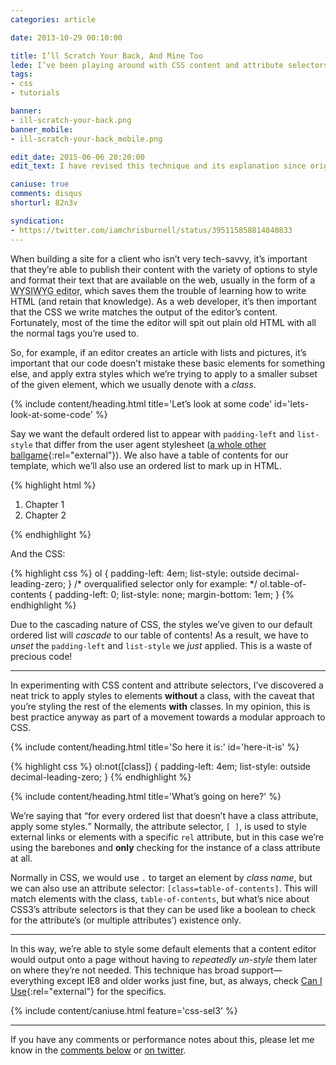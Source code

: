 ```yaml
---
categories: article

date: 2013-10-29 00:10:00

title: I’ll Scratch Your Back, And Mine Too
lede: I’ve been playing around with CSS content and attribute selectors recently, and came across a useful trick for styling default elements.
tags:
- css
- tutorials

banner:
- ill-scratch-your-back.png
banner_mobile:
- ill-scratch-your-back_mobile.png

edit_date: 2015-06-06 20:20:00
edit_text: I have revised this technique and its explanation since originally penning this article. You can jump to the updated article, <a href="{% post_url 2015-06-08-backscratching-revisited %}">Backscratching Revisited</a>, or continue reading.

caniuse: true
comments: disqus
shorturl: 82n3v

syndication:
- https://twitter.com/iamchrisburnell/status/395115858814840833
---
```



When building a site for a client who isn’t very tech-savvy, it’s important that they’re able to publish their content with the variety of options to style and format their text that are available on the web, usually in the form of a <abbr title="What You See Is What You Get">WYSIWYG editor</abbr>, which saves them the trouble of learning how to write HTML (and retain that knowledge). As a web developer, it’s then important that the CSS we write matches the output of the editor’s content. Fortunately, most of the time the editor will spit out plain old HTML with all the normal tags you’re used to.

So, for example, if an editor creates an article with lists and pictures, it’s important that our code doesn’t mistake these basic elements for something else, and apply extra styles which we’re trying to apply to a smaller subset of the given element, which we usually denote with a <dfn title="A class is a label which is assigned to element(s) to distinguish it from like elements.">class</dfn>.


{% include content/heading.html title='Let’s look at some code' id='lets-look-at-some-code' %}

Say we want the default ordered list to appear with `padding-left` and `list-style` that differ from the user agent stylesheet ([a whole other ballgame](https://necolas.github.io/normalize.css/ "Normalize.css"){:rel="external"}). We also have a table of contents for our template, which we’ll also use an ordered list to mark up in HTML.

{% highlight html %}
<ol class="table-of-contents">
    <li>Chapter 1</li>
    <li>Chapter 2</li>
</ol>
{% endhighlight %}

And the CSS:

{% highlight css %}
ol {
padding-left: 4em;
    list-style: outside decimal-leading-zero;
}
/* overqualified selector only for example: */
ol.table-of-contents {
    padding-left: 0;
    list-style: none;
    margin-bottom: 1em;
}
{% endhighlight %}

Due to the cascading nature of CSS, the styles we’ve given to our default ordered list will *cascade* to our table of contents! As a result, we have to *unset* the `padding-left` and `list-style` we *just* applied. This is a waste of precious code!


--------


In experimenting with CSS content and attribute selectors, I’ve discovered a neat trick to apply styles to elements **without** a class, with the caveat that you’re styling the rest of the elements **with** classes. In my opinion, this is best practice anyway as part of a movement towards a modular approach to CSS.


{% include content/heading.html title='So here it is:' id='here-it-is' %}

{% highlight css %}
ol:not([class]) {
    padding-left: 4em;
    list-style: outside decimal-leading-zero;
}
{% endhighlight %}


{% include content/heading.html title='What’s going on here?' %}

We’re saying that <q>for every ordered list that doesn’t have a class attribute, apply some styles.</q> Normally, the attribute selector, `[ ]`, is used to style external links or elements with a specific `rel` attribute, but in this case we’re using the barebones and **only** checking for the instance of a class attribute at all.

Normally in CSS, we would use `.` to target an element by *class name*, but we can also use an attribute selector: `[class=table-of-contents]`. This will match elements with the class, `table-of-contents`, but what’s nice about CSS3’s attribute selectors is that they can be used like a boolean to check for the attribute’s (or multiple attributes’) existence only.


--------


In this way, we’re able to style some default elements that a content editor would output onto a page without having to *repeatedly un-style* them later on where they’re not needed. This technique has broad support—everything except IE8 and older works just fine, but, as always, check [Can I Use](http://caniuse.com/#search=css-sel3 "Can I Use - CSS3 selectors"){:rel="external"} for the specifics.

{% include content/caniuse.html feature='css-sel3' %}


--------


If you have any comments or performance notes about this, please let me know in the [comments below](#comments) or [on twitter](https://twitter.com/iamchrisburnell).

